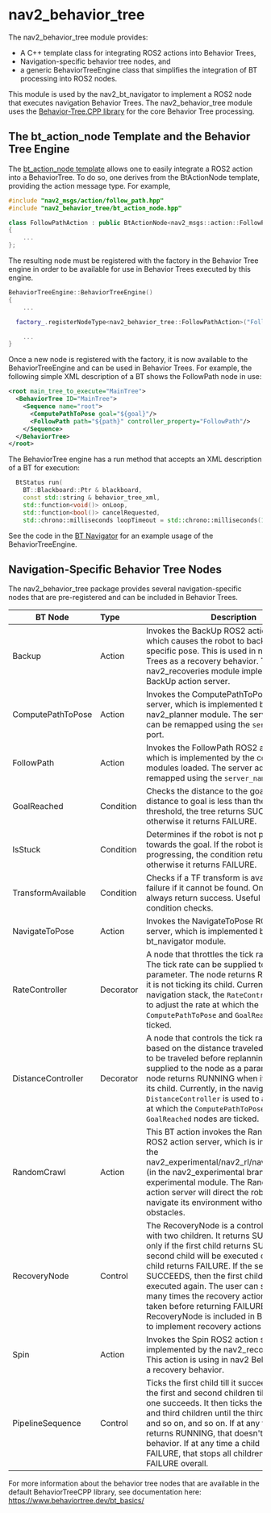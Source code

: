 # nav2_behavior_tree

The nav2_behavior_tree module provides:
* A C++ template class for integrating ROS2 actions into Behavior Trees,
* Navigation-specific behavior tree nodes, and
* a generic BehaviorTreeEngine class that simplifies the integration of BT processing into ROS2 nodes.

This module is used by the nav2_bt_navigator to implement a ROS2 node that executes navigation Behavior Trees. The nav2_behavior_tree module uses the [Behavior-Tree.CPP library](https://github.com/BehaviorTree/BehaviorTree.CPP) for the core Behavior Tree processing.

## The bt_action_node Template and the Behavior Tree Engine

The [bt_action_node template](include/nav2_behavior_tree/bt_action_node.hpp) allows one to easily integrate a ROS2 action into a BehaviorTree. To do so, one derives from the BtActionNode template, providing the action message type. For example,

```C++
#include "nav2_msgs/action/follow_path.hpp"
#include "nav2_behavior_tree/bt_action_node.hpp"

class FollowPathAction : public BtActionNode<nav2_msgs::action::FollowPath>
{
    ...
};
```

The resulting node must be registered with the factory in the Behavior Tree engine in order to be available for use in Behavior Trees executed by this engine.

```C++
BehaviorTreeEngine::BehaviorTreeEngine()
{
    ...

  factory_.registerNodeType<nav2_behavior_tree::FollowPathAction>("FollowPath");

    ...
}
```

Once a new node is registered with the factory, it is now available to the BehaviorTreeEngine and can be used in Behavior Trees. For example, the following simple XML description of a BT shows the FollowPath node in use:

```XML
<root main_tree_to_execute="MainTree">
  <BehaviorTree ID="MainTree">
    <Sequence name="root">
      <ComputePathToPose goal="${goal}"/>
      <FollowPath path="${path}" controller_property="FollowPath"/>
    </Sequence>
  </BehaviorTree>
</root>
```
The BehaviorTree engine has a run method that accepts an XML description of a BT for execution:

```C++
  BtStatus run(
    BT::Blackboard::Ptr & blackboard,
    const std::string & behavior_tree_xml,
    std::function<void()> onLoop,
    std::function<bool()> cancelRequested,
    std::chrono::milliseconds loopTimeout = std::chrono::milliseconds(10));
```

See the code in the [BT Navigator](../nav2_bt_navigator/src/bt_navigator.cpp) for an example usage of the BehaviorTreeEngine.

## Navigation-Specific Behavior Tree Nodes

The nav2_behavior_tree package provides several navigation-specific nodes that are pre-registered and can be included in Behavior Trees.

| BT Node   |      Type      |  Description |
|----------|:-------------|------|
| Backup |  Action | Invokes the BackUp ROS2 action server, which causes the robot to back up to a specific pose. This is used in nav2 Behavior Trees as a recovery behavior. The nav2_recoveries module implements the BackUp action server. |
| ComputePathToPose |    Action   | Invokes the ComputePathToPose ROS2 action server, which is implemented by the nav2_planner module. The server address can be remapped using the `server_name` input port. |
| FollowPath | Action |Invokes the FollowPath ROS2 action server, which is implemented by the controller plugin modules loaded. The server address can be remapped using the `server_name` input port. |
| GoalReached | Condition | Checks the distance to the goal, if the distance to goal is less than the pre-defined threshold, the tree returns SUCCESS, otherwise it returns FAILURE. |
| IsStuck | Condition | Determines if the robot is not progressing towards the goal. If the robot is stuck and not progressing, the condition returns SUCCESS, otherwise it returns FAILURE. |
| TransformAvailable | Condition | Checks if a TF transform is available. Returns failure if it cannot be found. Once found, it will always return success. Useful for initial condition checks. |
| NavigateToPose | Action | Invokes the NavigateToPose ROS2 action server, which is implemented by the bt_navigator module. |
| RateController | Decorator | A node that throttles the tick rate for its child. The tick rate can be supplied to the node as a parameter. The node returns RUNNING when it is not ticking its child. Currently, in the navigation stack, the `RateController` is used to adjust the rate at which the `ComputePathToPose` and `GoalReached` nodes are ticked. |
| DistanceController | Decorator | A node that controls the tick rate for its child based on the distance traveled. The distance to be traveled before replanning can be supplied to the node as a parameter. The node returns RUNNING when it is not ticking its child. Currently, in the navigation stack, the `DistanceController` is used to adjust the rate at which the `ComputePathToPose` and `GoalReached` nodes are ticked. |
| RandomCrawl | Action | This BT action invokes the RandomCrawl ROS2 action server, which is implemented by the nav2_experimental/nav2_rl/nav2_turtlebot3_rl (in the nav2_experimental branch) experimental module. The RandomCrawl action server will direct the robot to randomly navigate its environment without hitting any obstacles. |
| RecoveryNode | Control | The RecoveryNode is a control flow node with two children.  It returns SUCCESS if and only if the first child returns SUCCESS. The second child will be executed only if the first child returns FAILURE. If the second child SUCCEEDS, then the first child will be executed again. The user can specify how many times the recovery actions should be taken before returning FAILURE. In nav2, the RecoveryNode is included in Behavior Trees to implement recovery actions upon failures.
| Spin | Action | Invokes the Spin ROS2 action server, which is implemented by the nav2_recoveries module. This action is using in nav2 Behavior Trees as a recovery behavior. |
| PipelineSequence | Control | Ticks the first child till it succeeds, then ticks the first and second children till the second one succeeds. It then ticks the first, second, and third children until the third succeeds, and so on, and so on. If at any time a child returns RUNNING, that doesn't change the behavior. If at any time a child returns FAILURE, that stops all children and returns FAILURE overall.|

For more information about the behavior tree nodes that are available in the default BehaviorTreeCPP library, see documentation here: https://www.behaviortree.dev/bt_basics/
